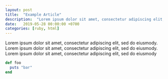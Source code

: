 ```yaml
---
layout: post
title:  "Example Article"
description:  "Lorem ipsum dolor sit amet, consectetur adipiscing elit, sed do eiusmody. Lorem ipsum dolor sit amet, consectetur adipiscing elit, sed do eiusmody. Lorem ipsum dolor sit amet, consectetur adipiscing elit, sed do eiusmody"
date:   2019-05-28 00:00:00 +0700
categories: [ruby, html]
---
```


Lorem ipsum dolor sit amet, consectetur adipiscing elit, sed do eiusmody. Lorem ipsum dolor sit amet, consectetur adipiscing elit, sed do eiusmody. Lorem ipsum dolor sit amet, consectetur adipiscing elit, sed do eiusmody


```ruby
def foo
  puts "bar"
end
```
